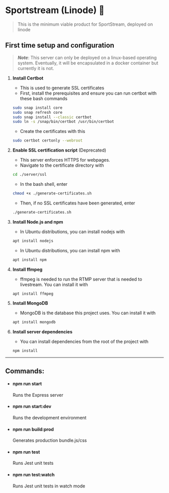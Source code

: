 # Sportstream (Linode) :rocket:
> This is the minimum viable product for SportStream, deployed on linode

## First time setup and configuration
> ___Note___: This server can only be deployed on a linux-based operating system. Eventually, it will be encapsulated in a docker container but currently it is not.

1. **Install Certbot**
    -   This is used to generate SSL certificates
    -   First, install the prerequisites and ensure you can run certbot with these bash commands
    ```bash
    sudo snap install core
    sudo snap refresh core
    sudo snap install --classic certbot
    sudo ln -s /snap/bin/certbot /usr/bin/certbot
    ```
    -   Create the certificates with this
    ```bash
    sudo certbot certonly --webroot
    ```

1.  **Enable SSL certification script** (Deprecated)
    -   This server enforces HTTPS for webpages.
    -   Navigate to the certificate directory with 
    ```bash
    cd ./server/ssl
    ```
    -   In the bash shell, enter
    ```bash
    chmod +x ./generate-certificates.sh 
    ```
    -   Then, if no SSL certificates have been generated, enter
    ```bash
    ./generate-certificates.sh
    ```

1.  **Install Node.js and npm**
    -   In Ubuntu distributions, you can install nodejs with
    ```bash
    apt install nodejs
    ```
    -   In Ubuntu distributions, you can install npm with
    ```bash
    apt install npm
    ```

1.  **Install ffmpeg**
    -   ffmpeg is needed to run the RTMP server that is needed to livestream. You can install it with
    ```bash
    apt install ffmpeg
    ```

1.  **Install MongoDB**
    -   MongoDB is the database this project uses. You can install it with
    ```bash
    apt install mongodb
    ```

1.  **Install server dependencies**
    -   You can install dependencies from the root of the project with
    ```node
    npm install
    ```

---
## Commands: 

-   #### npm run start
    Runs the Express server

-   #### npm run start:dev
    Runs the development environment

-   #### npm run build:prod
    Generates production bundle.js/css

-   #### npm run test
    Runs Jest unit tests

-   #### npm run test:watch
    Runs Jest unit tests in watch mode